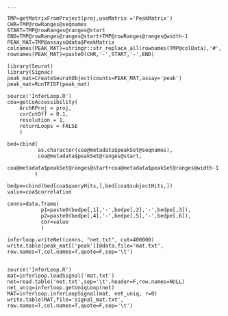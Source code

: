     ...

    TMP=getMatrixFromProject(proj,useMatrix ='PeakMatrix')
    CHR=TMP@rowRanges@seqnames
    START=TMP@rowRanges@ranges@start
    END=TMP@rowRanges@ranges@start+TMP@rowRanges@ranges@width-1
    PEAK_MAT=TMP@assays@data$PeakMatrix
    colnames(PEAK_MAT)=stringr::str_replace_all(rownames(TMP@colData),'#','_')
    rownames(PEAK_MAT)=paste0(CHR,'-',START,'-',END)

    library(Seurat)
    library(Signac)
    peak_mat=CreateSeuratObject(counts=PEAK_MAT,assay='peak')
    peak_mat=RunTFIDF(peak_mat)
    
    source('InferLoop.R')
    coa=getCoAccessibility(
        ArchRProj = proj,
        corCutOff = 0.1,
        resolution = 1,
        returnLoops = FALSE
        )

    bed=cbind(
              as.character(coa@metadata$peakSet@seqnames),
              coa@metadata$peakSet@ranges@start,
              coa@metadata$peakSet@ranges@start+coa@metadata$peakSet@ranges@width-1
             )

    bedpe=cbind(bed[coa$queryHits,],bed[coa$subjectHits,])
    value=coa$correlation

    conns=data.frame(
               p1=paste0(bedpe[,1],'-',bedpe[,2],'-',bedpe[,3]),
               p2=paste0(bedpe[,4],'-',bedpe[,5],'-',bedpe[,6]),
               cor=value
               )

    inferloop.writeNet(conns, "net.txt", cut=400000)
    write.table(peak_mat[['peak']]@data,file='mat.txt', row.names=T,col.names=T,quote=F,sep='\t')


    source('InferLoop.R')
    mat=inferloop.loadSignal('mat.txt')
    net=read.table('net.txt',sep='\t',header=F,row.names=NULL)
    net_uniq=inferloop.getUniqLoop(net)
    MAT=inferloop.inferLoopSignal(mat, net_uniq, r=0)
    write.table(MAT,file='signal_mat.txt', row.names=T,col.names=T,quote=F,sep='\t')
